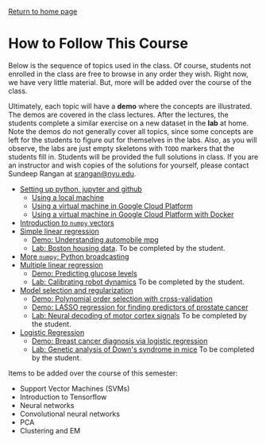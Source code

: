 [Return to home page](./README.md) 

# How to Follow This Course

Below is the sequence of topics used in the class.  Of course, students not enrolled in 
the class are free to browse in any order they wish.  Right now,
we have very little material.  But, more will be added over the course of the class.

Ultimately, each topic will have a **demo** where the concepts are illustrated.
The demos are covered in the class lectures.  After the lectures, the students complete a similar
exercise on a new dataset in the **lab** at home.  Note the demos do not 
generally cover
all topics, since some concepts are left for the students to figure out 
for themselves in the labs.  Also, as you will observe, the labs are 
just empty skeletons with `TODO` markers that the students fill in.  Students will be 
provided the full solutions in class.  If you are an instructor
and wish copies of the solutions for yourself, please contact Sundeep Rangan at <srangan@nyu.edu>.

* [Setting up python, jupyter and github](./Basics/setup.md)
    * [Using a local machine](./Basics/setup.md)
    * [Using a virtual machine in Google Cloud Platform](./GCP/getting_started.md)
    * [Using a virtual machine in Google Cloud Platform with Docker](./GCP/docker.md)
* [Introduction to `numpy` vectors](./Basics/intro_vectors.ipynb)
* [Simple linear regression](./simp_lin_reg/readme.md)
    * [Demo:  Understanding automobile mpg](./simp_lin_reg/auto_mpg.ipynb)
    * [Lab: Boston housing data](./simp_lin_reg/lab_housing_partial.ipynb). To be 
      completed by the student.
* [More `numpy`:  Python broadcasting](./Basics/numpy_axes_broadcasting.ipynb)      
* [Multiple linear regression](./mult_lin_reg/readme.md)
    * [Demo:  Predicting glucose levels](./mult_lin_reg/glucose.ipynb)
    * [Lab: Calibrating robot dynamics](./mult_lin_reg/lab_robot_calib_partial.ipynb) To be completed by the student.
* [Model selection and regularization](./model_sel/readme.md)
    * [Demo:  Polynomial order selection with cross-validation](./model_sel/polyfit.ipynb)
    * [Demo:  LASSO regression for finding predictors of prostate cancer](./model_sel/prostate.ipynb) 
    * [Lab: Neural decoding of motor cortex signals](./model_sel/lab_neural_partial.ipynb) To be completed by the student.
* [Logistic Regression](./logistic/readme.md)
    * [Demo:  Breast cancer diagnosis via logistic regression](./logistic/breast_cancer.ipynb)
    * [Lab: Genetic analysis of Down's syndrome in mice](./logistic/lab_gene_partial.ipynb) To be completed by the student.
    
Items to be added over the course of this semester:

* Support Vector Machines (SVMs)
* Introduction to Tensorflow
* Neural networks
* Convolutional neural networks
* PCA
* Clustering and EM


